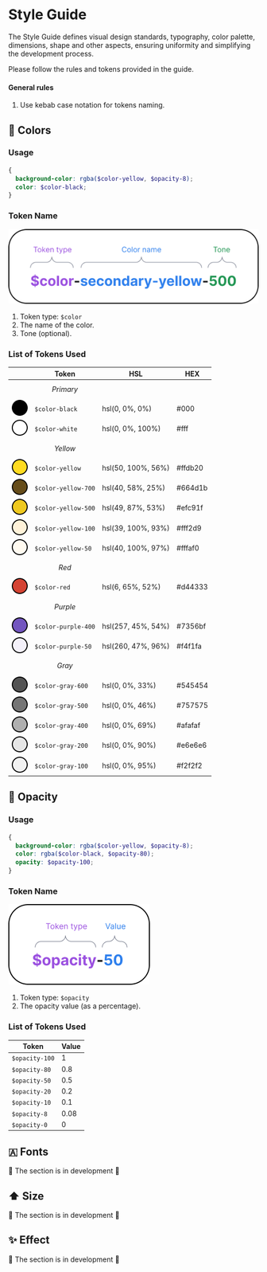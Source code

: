# Style Guide
The Style Guide defines visual design standards, typography, color palette, dimensions, shape and other aspects, ensuring uniformity and simplifying the development process.

Please follow the rules and tokens provided in the guide.

#### General rules
1. Use kebab case notation for tokens naming.

## 🎨 Colors
### Usage
```scss
{
  background-color: rgba($color-yellow, $opacity-8);
  color: $color-black;
}
```

### Token Name

<img src="./assets/styleguide-design/token-naming-color.png" alt="Color Token Name">

1. Token type: `$color`
2. The name of the color.
3. Tone (optional).

### List of Tokens Used
|   | Token | HSL | HEX |
| ----------- | ----------- | ----------- | ----------- |
|  | $$Primary$$ |  |  |  |
| ![#000](https://raw.githubusercontent.com/rolling-scopes/site/33180fc2e1d5be898e89fc27fa2d6cd08c8e0c65/readme/assets/styleguide-design/color-primary-black.svg)    |   `$color-black`        | hsl(0, 0%, 0%) |   #000   |
| ![#fff](https://raw.githubusercontent.com/rolling-scopes/site/33180fc2e1d5be898e89fc27fa2d6cd08c8e0c65/readme/assets/styleguide-design/color-primary-white.svg)     |   `$color-white`        | hsl(0, 0%, 100%) |   #fff   |
|  | $$Yellow$$  |  |  |  |
| ![#ffdb20](https://raw.githubusercontent.com/rolling-scopes/site/33180fc2e1d5be898e89fc27fa2d6cd08c8e0c65/readme/assets/styleguide-design/color-secondary-yellow.svg)  |   `$color-yellow`     | hsl(50, 100%, 56%) |   #ffdb20   |
| ![#664d1b](https://raw.githubusercontent.com/rolling-scopes/site/33180fc2e1d5be898e89fc27fa2d6cd08c8e0c65/readme/assets/styleguide-design/color-secondary-yellow-700.svg)  |   `$color-yellow-700` | hsl(40, 58%, 25%) |   #664d1b   |
| ![#efc91f](https://raw.githubusercontent.com/rolling-scopes/site/33180fc2e1d5be898e89fc27fa2d6cd08c8e0c65/readme/assets/styleguide-design/color-secondary-yellow-500.svg)  |   `$color-yellow-500` | hsl(49, 87%, 53%) |   #efc91f   |
| ![#fff2d9](https://raw.githubusercontent.com/rolling-scopes/site/cbc367e04796148945d3e4cefbed93d0b18d9af9/readme/assets/styleguide-design/color-secondary-yellow-100.svg)  |   `$color-yellow-100`  | hsl(39, 100%, 93%) |   #fff2d9   |
| ![#fffaf0](https://raw.githubusercontent.com/rolling-scopes/site/33180fc2e1d5be898e89fc27fa2d6cd08c8e0c65/readme/assets/styleguide-design/color-secondary-yellow-50.svg)  |   `$color-yellow-50`  | hsl(40, 100%, 97%) |   #fffaf0   |
|  | $$Red$$ |  |  |  |
| ![#d44333](https://raw.githubusercontent.com/rolling-scopes/site/33180fc2e1d5be898e89fc27fa2d6cd08c8e0c65/readme/assets/styleguide-design/color-secondary-red.svg)  |   `$color-red`        | hsl(6, 65%, 52%) |   #d44333   |
|  | $$Purple$$ |  |  |  |
| ![#7356bf](https://raw.githubusercontent.com/rolling-scopes/site/cbc367e04796148945d3e4cefbed93d0b18d9af9/readme/assets/styleguide-design/color-purple-400.svg)  |   `$color-purple-400`        | hsl(257, 45%, 54%) |   #7356bf   |
| ![#f4f1fa](https://raw.githubusercontent.com/rolling-scopes/site/cbc367e04796148945d3e4cefbed93d0b18d9af9/readme/assets/styleguide-design/color-purple-50.svg)  |   `$color-purple-50`        | hsl(260, 47%, 96%) |   #f4f1fa   |
|  | $$Gray$$ |  |  |  |
| ![#545454](https://raw.githubusercontent.com/rolling-scopes/site/33180fc2e1d5be898e89fc27fa2d6cd08c8e0c65/readme/assets/styleguide-design/color-secondary-gray-600.svg)  |   `$color-gray-600`    | hsl(0, 0%, 33%) |   #545454   |
| ![#757575](https://raw.githubusercontent.com/rolling-scopes/site/33180fc2e1d5be898e89fc27fa2d6cd08c8e0c65/readme/assets/styleguide-design/color-secondary-gray-500.svg)  |   `$color-gray-500`    | hsl(0, 0%, 46%) |   #757575   |
| ![#afafaf](https://raw.githubusercontent.com/rolling-scopes/site/33180fc2e1d5be898e89fc27fa2d6cd08c8e0c65/readme/assets/styleguide-design/color-secondary-gray-400.svg)  |   `$color-gray-400`    | hsl(0, 0%, 69%) |   #afafaf   |
| ![#e6e6e6](https://raw.githubusercontent.com/rolling-scopes/site/33180fc2e1d5be898e89fc27fa2d6cd08c8e0c65/readme/assets/styleguide-design/color-secondary-gray-200.svg)  |   `$color-gray-200`    | hsl(0, 0%, 90%) |   #e6e6e6   |
| ![#f2f2f2](https://raw.githubusercontent.com/rolling-scopes/site/33180fc2e1d5be898e89fc27fa2d6cd08c8e0c65/readme/assets/styleguide-design/color-secondary-gray-100.svg)  |   `$color-gray-100`    | hsl(0, 0%, 95%) |   #f2f2f2   |

## 🫧 Opacity
### Usage
```scss
{
  background-color: rgba($color-yellow, $opacity-8);
  color: rgba($color-black, $opacity-80);
  opacity: $opacity-100;
}
```

### Token Name

<img src="./assets/styleguide-design/token-naming-opacity.png" alt="Opacity Token Name">

1. Token type: `$opacity`
2. The opacity value (as a percentage).

### List of Tokens Used
| Token | Value |
| ----------- | ----------- |
| `$opacity-100` | 1 |
| `$opacity-80` | 0.8 |
| `$opacity-50` | 0.5 |
| `$opacity-20` | 0.2 |
| `$opacity-10` | 0.1 |
| `$opacity-8` | 0.08 |
| `$opacity-0` | 0 |

## 🇦 Fonts
🚧 The section is in development 🚧

## ⬆️ Size
🚧 The section is in development 🚧

## ✨ Effect
🚧 The section is in development 🚧
